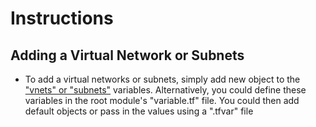 # Instructions

## Adding a Virtual Network or Subnets
  - To add a virtual networks or subnets, simply add new object to the ["vnets" or "subnets"](./variables.tf) variables. Alternatively, you could define these variables in the root module's "variable.tf" file. You could then add default objects or pass in the values using a ".tfvar" file